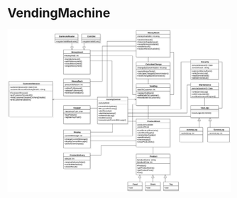 # VendingMachine

![alt text](https://raw.githubusercontent.com/Exilic/VendingMachine/master/VendingMachine.svg)
